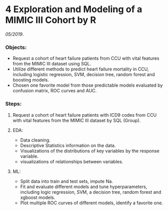 # 4 Exploration and Modeling of a MIMIC III Cohort by R  

*05/2019*.  

### Objects:    

  * Request a cohort of heart failure patients from CCU with vital features from the MIMIC III dataset using SQL.   
  * Utilize different methods to predict heart failure mortality in CCU, including logistic regression, SVM, decision tree, random forest and boosting models.   
  * Chosen one favorite model from those predictable models evaluated by confusion matrix, ROC curves and AUC.   
	
### Steps: 

  1. Request a cohort of heart failure patients with ICD9 codes from CCU with vital features from the MIMIC III dataset by SQL (Group). 
  
  2. EDA:    
     * Data cleaning.   
     * Descriptive Statistics information on the data.  
     * Visualizations of the distributions of key variables by the response variable.  
     * visualizations of relationships between variables.  
    
  3. ML:  
     * Split data into train and test sets, impute Na.  
     * Fit and evaluate different models and tune hyperparameters, including logic regression, SVM, a decision tree, random forest and xgboost models.   
     * Plot multiple ROC curves of different models, identify a favorite one.  
